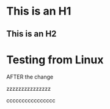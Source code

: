# This is an H1
## This is an H2

# Testing from Linux

AFTER the change

zzzzzzzzzzzzzzz

cccccccccccccccc